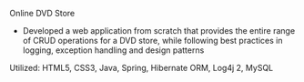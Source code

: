 Online DVD Store
 - Developed a web application from scratch that provides the entire range of CRUD
operations for a DVD store, while following best practices in logging, exception handling and
design patterns

Utilized: HTML5, CSS3, Java, Spring, Hibernate ORM, Log4j 2, MySQL
